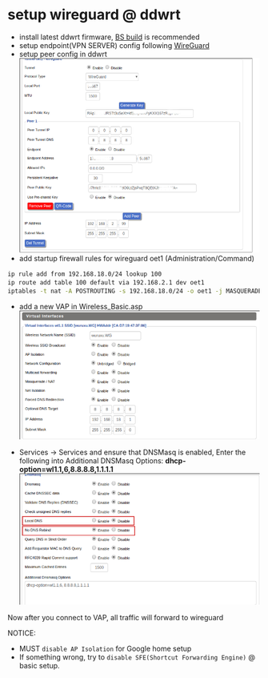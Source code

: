 # setup wireguard @ ddwrt

* install latest ddwrt firmware, [BS build](https://download1.dd-wrt.com/dd-wrtv2/downloads/betas/2019/07-04-2019-r40189/) is recommended
* setup endpoint(VPN SERVER) config following [WireGuard](https://www.wireguard.com/)
* setup peer config in ddwrt ![SETUP/TUNNEL](images/eop-tunnel.asp.png)
* add startup firewall rules for wireguard oet1 (Administration/Command)
```bash
ip rule add from 192.168.18.0/24 lookup 100
ip route add table 100 default via 192.168.2.1 dev oet1
iptables -t nat -A POSTROUTING -s 192.168.18.0/24 -o oet1 -j MASQUERADE
```

* add a new VAP in Wireless_Basic.asp ![VAP](images/vap.png)

* Services -> Services and ensure that DNSMasq is enabled, Enter the following into Additional DNSMasq Options: **dhcp-option=wl1.1,6,8.8.8.8,1.1.1.1** ![DNSMASQ](images/dnsmasq.png)

Now after you connect to VAP, all traffic will forward to wireguard

NOTICE:
* MUST `disable AP Isolation` for Google home setup      
* If something wrong, try to `disable SFE(Shortcut Forwarding Engine)`  @ basic setup.


